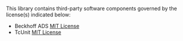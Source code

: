 This library contains third-party software components governed by the license(s) indicated below:

* Beckhoff ADS [MIT License](https://github.com/Beckhoff/ADS/blob/master/LICENSE)
* TcUnit [MIT License](https://github.com/tcunit/TcUnit/blob/master/LICENSE)

